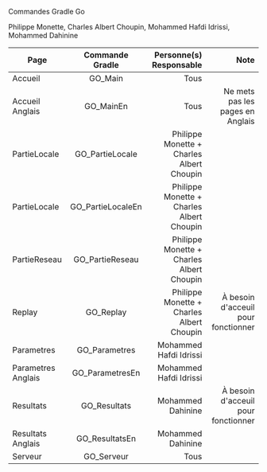 Commandes Gradle Go

Philippe Monette, Charles Albert Choupin, Mohammed Hafdi Idrissi, Mohammed Dahinine



| Page   |      Commande Gradle      |  Personne(s) Responsable | Note
|----------|:-------------:|------:|------:|
| Accueil |  GO_Main | Tous ||
| Accueil Anglais |  GO_MainEn | Tous | Ne mets pas les pages en Anglais|
| PartieLocale |    GO_PartieLocale   |   Philippe Monette + Charles Albert Choupin ||
| PartieLocale |    GO_PartieLocaleEn   |   Philippe Monette + Charles Albert Choupin ||
| PartieReseau | GO_PartieReseau |    Philippe Monette + Charles Albert Choupin ||
| Replay | GO_Replay |    Philippe Monette + Charles Albert Choupin | À besoin d'acceuil pour fonctionner|
| Parametres | GO_Parametres |    Mohammed Hafdi Idrissi ||
| Parametres Anglais | GO_ParametresEn |    Mohammed Hafdi Idrissi ||
| Resultats | GO_Resultats |    Mohammed Dahinine | À besoin d'acceuil pour fonctionner|
| Resultats Anglais | GO_ResultatsEn |    Mohammed Dahinine ||
| Serveur | GO_Serveur |    Tous ||